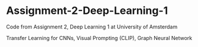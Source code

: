 # Assignment-2-Deep-Learning-1

Code from Assignment 2, Deep Learning 1 at University of Amsterdam

Transfer Learning for CNNs, Visual Prompting (CLIP), Graph Neural Network
